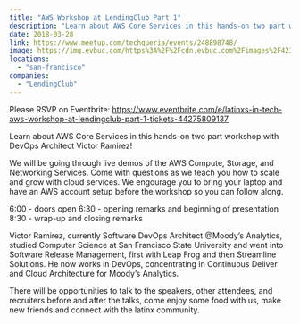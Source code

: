 ```yaml
---
title: "AWS Workshop at LendingClub Part 1"
description: "Learn about AWS Core Services in this hands-on two part workshop with DevOps Architect Victor Ramirez!"
date: 2018-03-28
link: https://www.meetup.com/techqueria/events/248898748/
image: https://img.evbuc.com/https%3A%2F%2Fcdn.evbuc.com%2Fimages%2F42338095%2F15369463375%2F1%2Foriginal.jpg?w=800&auto=compress&rect=0%2C0%2C2060%2C1030&s=791a4d6a9a4616338adb20237052b24a
locations:
  - "san-francisco"
companies:
  - "LendingClub"
---
```


Please RSVP on Eventbrite: https://www.eventbrite.com/e/latinxs-in-tech-aws-workshop-at-lendingclub-part-1-tickets-44275809137

Learn about AWS Core Services in this hands-on two part workshop with DevOps Architect Victor Ramirez!

We will be going through live demos of the AWS Compute, Storage, and Networking Services. Come with questions as we teach you how to scale and grow with cloud services. We engourage you to bring your laptop and have an AWS account setup before the workshop so you can follow along.

6:00 - doors open
6:30 - opening remarks and beginning of presentation
8:30 - wrap-up and closing remarks

Victor Ramirez, currently Software DevOps Architect @Moody’s Analytics, studied Computer Science at San Francisco State University and went into Software Release Management, first with Leap Frog and then Streamline Solutions. He now works in DevOps, concentrating in Continuous Deliver and Cloud Architecture for Moody’s Analytics.

There will be opportunities to talk to the speakers, other attendees, and recruiters before and after the talks, come enjoy some food with us, make new friends and connect with the latinx community.
